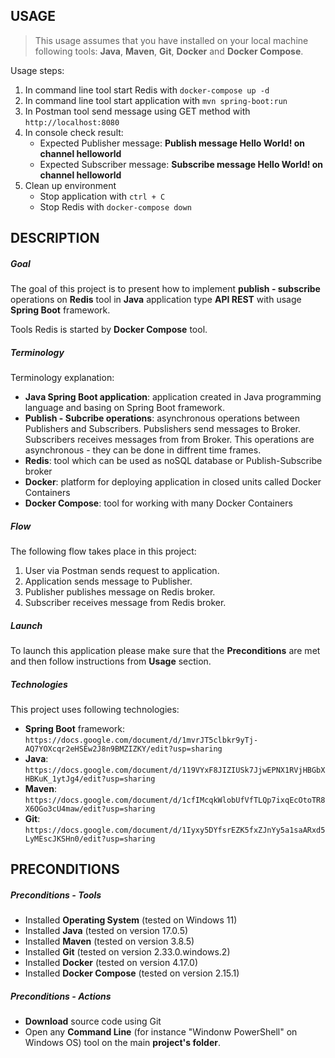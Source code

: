 USAGE
-----

> This usage assumes that you have installed on your local machine following tools: **Java**, **Maven**, **Git**, **Docker** and **Docker Compose**.

Usage steps:
1. In command line tool start Redis with `docker-compose up -d`
1. In command line tool start application with `mvn spring-boot:run`
1. In Postman tool send message using GET method with `http://localhost:8080`
1. In console check result:
     * Expected Publisher message: **Publish message Hello World! on channel helloworld**
     * Expected Subscriber message: **Subscribe message Hello World! on channel helloworld**
1. Clean up environment 
     * Stop application with `ctrl + C`
     * Stop Redis with `docker-compose down`

DESCRIPTION
-----------

##### Goal
The goal of this project is to present how to implement **publish - subscribe** operations on **Redis** tool in **Java** application type **API REST** with usage **Spring Boot** framework.

Tools Redis is started by **Docker Compose** tool.

##### Terminology
Terminology explanation:
* **Java Spring Boot application**: application created in Java programming language and basing on Spring Boot framework.
* **Publish - Subcribe operations**: asynchronous operations between Publishers and Subscribers. Pubslishers send messages to Broker. Subscribers receives messages from from Broker. This operations are asynchronous - they can be done in diffrent time frames.
* **Redis**: tool which can be used as noSQL database or Publish-Subscribe broker
* **Docker**: platform for deploying application in closed units called Docker Containers
* **Docker Compose**: tool for working with many Docker Containers

##### Flow
The following flow takes place in this project:
1. User via Postman sends request to application.
1. Application sends message to Publisher.
1. Publisher publishes message on Redis broker.
1. Subscriber receives message from Redis broker.

##### Launch
To launch this application please make sure that the **Preconditions** are met and then follow instructions from **Usage** section.

##### Technologies
This project uses following technologies:
* **Spring Boot** framework: `https://docs.google.com/document/d/1mvrJT5clbkr9yTj-AQ7YOXcqr2eHSEw2J8n9BMZIZKY/edit?usp=sharing`
* **Java**: `https://docs.google.com/document/d/119VYxF8JIZIUSk7JjwEPNX1RVjHBGbXHBKuK_1ytJg4/edit?usp=sharing`
* **Maven**: `https://docs.google.com/document/d/1cfIMcqkWlobUfVfTLQp7ixqEcOtoTR8X6OGo3cU4maw/edit?usp=sharing`
* **Git**: `https://docs.google.com/document/d/1Iyxy5DYfsrEZK5fxZJnYy5a1saARxd5LyMEscJKSHn0/edit?usp=sharing`


PRECONDITIONS
-------------

##### Preconditions - Tools
* Installed **Operating System** (tested on Windows 11)
* Installed **Java** (tested on version 17.0.5)
* Installed **Maven** (tested on version 3.8.5)
* Installed **Git** (tested on version 2.33.0.windows.2)
* Installed **Docker** (tested on version 4.17.0)
* Installed **Docker Compose** (tested on version 2.15.1)


##### Preconditions - Actions
* **Download** source code using Git 
* Open any **Command Line** (for instance "Windonw PowerShell" on Windows OS) tool on the main **project's folder**.